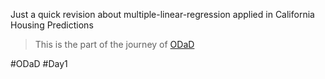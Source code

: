 Just a quick revision about multiple-linear-regression applied in California Housing Predictions

> This is the part of the journey of [ODaD](https://github.com/Zinwaiyan274/One-DS-a-day)

#ODaD
#Day1
